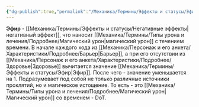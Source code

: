 ```yaml
---
{"dg-publish":true,"permalink":"/Механика/Термины/Эффекты и статусы/Эфир/","noteIcon":"","created":"2025-09-02T19:33:14.225+03:00","updated":"2025-09-04T12:18:36.601+03:00"}
---
```




**Эфир** - [[Механика/Термины/Эффекты и статусы/Негативные эффекты\|негативный эффект]], что наносит [[Механика/Термины/Типы урона и лечения/Подробнее/Магический урон\|магический урон]] с течением времени. В начале каждого хода из [[Механика/Персонаж и его анкета/Характеристики/Подробнее/Барьер\|Барьер]], а при его отсутствии из [[Механика/Персонаж и его анкета/Характеристики/Подробнее/Здоровье\|Здоровье]] вычитается значение [[Механика/Термины/Эффекты и статусы/Эфир\|Эфир]]. После чего - значение уменьшается на 1. Подразумевает под собой не только различные источники проклятий, но и магическое истощение. То есть - это [[Механика/Термины/Типы урона и лечения/Подробнее/Магический урон\|Магический урон]] со временем - DoT.